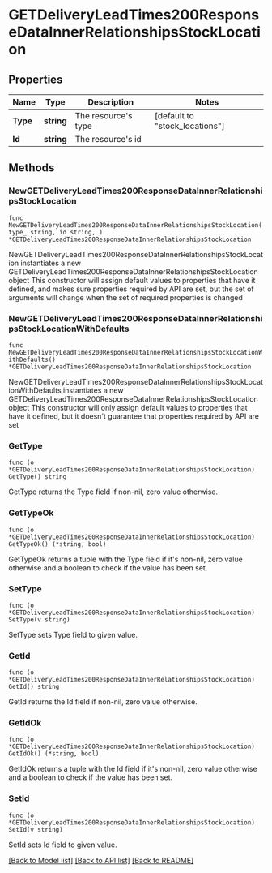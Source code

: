 # GETDeliveryLeadTimes200ResponseDataInnerRelationshipsStockLocation

## Properties

Name | Type | Description | Notes
------------ | ------------- | ------------- | -------------
**Type** | **string** | The resource&#39;s type | [default to "stock_locations"]
**Id** | **string** | The resource&#39;s id | 

## Methods

### NewGETDeliveryLeadTimes200ResponseDataInnerRelationshipsStockLocation

`func NewGETDeliveryLeadTimes200ResponseDataInnerRelationshipsStockLocation(type_ string, id string, ) *GETDeliveryLeadTimes200ResponseDataInnerRelationshipsStockLocation`

NewGETDeliveryLeadTimes200ResponseDataInnerRelationshipsStockLocation instantiates a new GETDeliveryLeadTimes200ResponseDataInnerRelationshipsStockLocation object
This constructor will assign default values to properties that have it defined,
and makes sure properties required by API are set, but the set of arguments
will change when the set of required properties is changed

### NewGETDeliveryLeadTimes200ResponseDataInnerRelationshipsStockLocationWithDefaults

`func NewGETDeliveryLeadTimes200ResponseDataInnerRelationshipsStockLocationWithDefaults() *GETDeliveryLeadTimes200ResponseDataInnerRelationshipsStockLocation`

NewGETDeliveryLeadTimes200ResponseDataInnerRelationshipsStockLocationWithDefaults instantiates a new GETDeliveryLeadTimes200ResponseDataInnerRelationshipsStockLocation object
This constructor will only assign default values to properties that have it defined,
but it doesn't guarantee that properties required by API are set

### GetType

`func (o *GETDeliveryLeadTimes200ResponseDataInnerRelationshipsStockLocation) GetType() string`

GetType returns the Type field if non-nil, zero value otherwise.

### GetTypeOk

`func (o *GETDeliveryLeadTimes200ResponseDataInnerRelationshipsStockLocation) GetTypeOk() (*string, bool)`

GetTypeOk returns a tuple with the Type field if it's non-nil, zero value otherwise
and a boolean to check if the value has been set.

### SetType

`func (o *GETDeliveryLeadTimes200ResponseDataInnerRelationshipsStockLocation) SetType(v string)`

SetType sets Type field to given value.


### GetId

`func (o *GETDeliveryLeadTimes200ResponseDataInnerRelationshipsStockLocation) GetId() string`

GetId returns the Id field if non-nil, zero value otherwise.

### GetIdOk

`func (o *GETDeliveryLeadTimes200ResponseDataInnerRelationshipsStockLocation) GetIdOk() (*string, bool)`

GetIdOk returns a tuple with the Id field if it's non-nil, zero value otherwise
and a boolean to check if the value has been set.

### SetId

`func (o *GETDeliveryLeadTimes200ResponseDataInnerRelationshipsStockLocation) SetId(v string)`

SetId sets Id field to given value.



[[Back to Model list]](../README.md#documentation-for-models) [[Back to API list]](../README.md#documentation-for-api-endpoints) [[Back to README]](../README.md)


